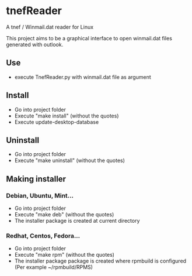 # tnefReader
A tnef / Winmail.dat reader for Linux

This project aims to be a graphical interface to open winmail.dat files generated with outlook.

## Use
- execute TnefReader.py with winmail.dat file as argument

## Install
- Go into project folder
- Execute "make install" (without the quotes)
- Execute update-desktop-database

## Uninstall
- Go into project folder
- Execute "make uninstall" (without the quotes)

## Making installer
### Debian, Ubuntu, Mint...
- Go into project folder
- Execute "make deb" (without the quotes)
- The installer package is created at current directory

### Redhat, Centos, Fedora...
- Go into project folder
- Execute "make rpm" (without the quotes)
- The installer package package is created where rpmbuild is configured (Per example ~/rpmbuild/RPMS)

